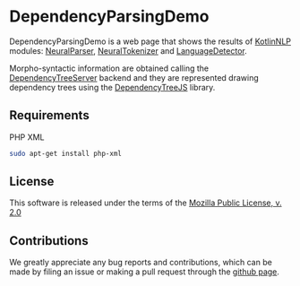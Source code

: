 # DependencyParsingDemo

DependencyParsingDemo is a web page that shows the results of [KotlinNLP](https://github.com/KotlinNLP "KotlinNLP on GitHub") 
modules: 
[NeuralParser](https://github.com/KotlinNLP/NeuralParser "NeuralParser on GitHub"), 
[NeuralTokenizer](https://github.com/KotlinNLP/NeuralTokenizer "NeuralTokenizer on GitHub") and 
[LanguageDetector](https://github.com/KotlinNLP/LanguageDetector "LanguageDetector on GitHub"). 

Morpho-syntactic information are obtained calling the 
[DependencyTreeServer](https://github.com/KotlinNLP/DependencyTreeServer "DependencyTreeServer on GitHub") backend and
they are represented drawing dependency trees using the 
[DependencyTreeJS](https://github.com/KotlinNLP/DependencyTreeJS "DependencyTreeJS on GitHub") library.


## Requirements

PHP XML
```bash
sudo apt-get install php-xml
```

## License

This software is released under the terms of the 
[Mozilla Public License, v. 2.0](https://mozilla.org/MPL/2.0/ "Mozilla Public License, v. 2.0")


## Contributions

We greatly appreciate any bug reports and contributions, which can be made by filing an issue or making a pull 
request through the [github page](https://github.com/KotlinNLP/DependencyParsingDemo "DependencyParsingDemo on GitHub").
